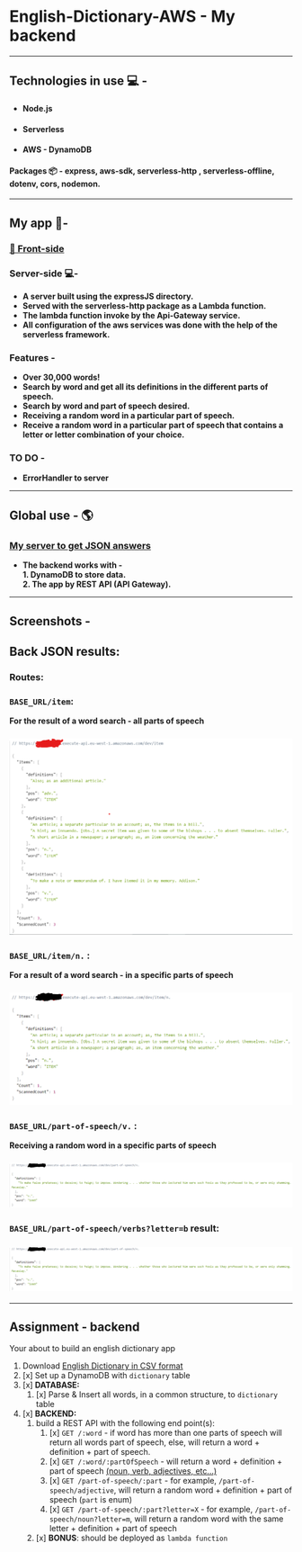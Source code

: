 # English-Dictionary-AWS - My backend

---

## Technologies in use 💻 -

- #### Node.js
- #### Serverless
- #### AWS - DynamoDB

#### Packages 📦 - express, aws-sdk, serverless-http , serverless-offline, dotenv, cors, nodemon.

---

## My app 📖-

### [🔗 Front-side](https://github.com/yakovcohen4/AWS-Dictionary-Front)

### Server-side 💻-

- **A server built using the expressJS directory.**
- **Served with the serverless-http package as a Lambda function.**
- **The lambda function invoke by the Api-Gateway service.**
- **All configuration of the aws services was done with the help of the serverless framework.**

### Features -

- **Over 30,000 words!**
- **Search by word and get all its definitions in the different parts of speech.**
- **Search by word and part of speech desired.**
- **Receiving a random word in a particular part of speech.**
- **Receive a random word in a particular part of speech that contains a letter or letter combination of your choice.**

### TO DO -

- **ErrorHandler to server**

---

## Global use - 🌎

### [My server to get JSON answers](https://moj90vlvy0.execute-api.eu-west-1.amazonaws.com/dev)

- **The backend works with - <br />1. DynamoDB to store data. <br />2. The app by REST API (API Gateway).**

---

## Screenshots -

## Back JSON results:

### Routes:

### `BASE_URL/item`:

**For the result of a word search - all parts of speech**

### <img src="./README-PICTURE/back-item.png"/>

### `BASE_URL/item/n.` :

**For a result of a word search - in a specific parts of speech**

### <img src="./README-PICTURE\back-item-noun.png"/>

### `BASE_URL/part-of-speech/v.` :

**Receiving a random word in a specific parts of speech**

### <img src="./README-PICTURE\back-part-of-speech-verb.png"/>

### `BASE_URL/part-of-speech/verbs?letter=b` result:

### <img src="./README-PICTURE\back-part-of-speech-verb.png"/>

---

## Assignment - backend

Your about to build an english dictionary app

1. Download [English Dictionary in CSV format](https://www.bragitoff.com/2016/03/english-dictionary-in-csv-format/)
2. [x] Set up a DynamoDB with `dictionary` table
3. [x] **DATABASE:**
   1. [x] Parse & Insert all words, in a common structure, to `dictionary` table
4. [x] **BACKEND:**
   1. build a REST API with the following end point(s):
      1. [x] `GET /:word` - if word has more than one parts of speech will return all words part of speech, else, will return a word + definition + part of speech.
      2. [x] `GET /:word/:partOfSpeech` - will return a word + definition + part of speech [(noun, verb, adjectives, etc...)](https://www.dictionary.com/e/parts-of-speech/)
      3. [x] `GET /part-of-speech/:part` - for example, `/part-of-speech/adjective`, will return a random word + definition + part of speech (`part` is enum)
      4. [x] `GET /part-of-speech/:part?letter=X` - for example, `/part-of-speech/noun?letter=m`, will return a random word with the same letter + definition + part of speech
   2. [x] **BONUS**: should be deployed as `lambda function`

